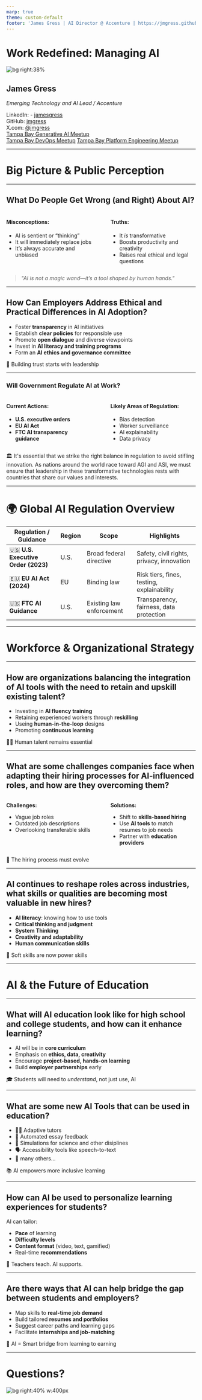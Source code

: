 ```yaml
---
marp: true
theme: custom-default
footer: 'James Gress | AI Director @ Accenture | https://jmgress.github.io/aigeneral/'
---
```

# Work Redefined: Managing AI


![bg right:38%](img/00-jamesgress.png)

## James Gress
_Emerging Technology and AI Lead / Accenture_


<i class="fa-brands fa-linkedin"></i> LinkedIn: - [jamesgress](https://linkedin.com/in/jamesgress/)  
<i class="fa-brands fa-github"></i> GitHub: [jmgress](https://github.com/jmgress)  
<i class="fa-brands fa-x-twitter"></i> X.com: [@jmgress](https://x.com/jmgress)  
<i class="fa-brands fa-meetup"></i> [Tampa Bay Generative AI Meetup](https://www.meetup.com/tampa-bay-generative-ai-meetup/)  
<i class="fa-brands fa-meetup"></i> [Tampa Bay DevOps Meetup](https://www.meetup.com/tampa-devops-meetup/)
<i class="fa-brands fa-meetup"></i> [Tampa Bay Platform Engineering Meetup](https://www.meetup.com/tampabayplatformengineering/)
<!-- 
Done 100's of Prototypes
Taken 10 applications to Production ranging from simple RAG to more complex Agentic systems
-->

---

# <!--fit--> Big Picture & Public Perception

---

## What Do People Get Wrong (and Right) About AI?

<div style="display: flex; justify-content: space-between;">

<div style="width: 45%;">

#### **Misconceptions:**
- AI is sentient or “thinking”  
- It will immediately replace jobs  
- It’s always accurate and unbiased  

</div>

<div style="width: 45%;">

#### **Truths:**
- It *is* transformative  
- Boosts productivity and creativity  
- Raises real ethical and legal questions  

</div>

</div>

> *"AI is not a magic wand—it’s a tool shaped by human hands."*

<!-- _speaker: Emphasize that AI isn't magic—it’s built by humans and reflects our data, biases, and use cases. Clarify the difference between general and narrow AI, and highlight AI's ability to augment rather than replace. -->

---

## How Can Employers Address Ethical and Practical Differences in AI Adoption?

- Foster **transparency** in AI initiatives  
- Establish **clear policies** for responsible use  
- Promote **open dialogue** and diverse viewpoints  
- Invest in **AI literacy and training programs**  
- Form an **AI ethics and governance committee**  

👥 Building trust starts with leadership  

<!-- _speaker: Highlight the importance of proactive leadership in addressing employee concerns. Share examples like internal training, open forums, and governance structures to ensure ethical AI adoption. -->

---

### Will Government Regulate AI at Work?

<div style="display: flex; justify-content: space-between;">

<div style="width: 45%;">

#### **Current Actions:**
- **U.S. executive orders**  
- **EU AI Act**  
- **FTC AI transparency guidance**

</div>

<div style="width: 45%;">

#### **Likely Areas of Regulation:**
- Bias detection  
- Worker surveillance  
- AI explainability  
- Data privacy  

</div>

</div>

🏛️ It's essential that we strike the right balance in regulation to avoid stifling innovation. As nations around the world race toward AGI and ASI, we must ensure that leadership in these transformative technologies rests with countries that share our values and interests.

<!-- _speaker: Share that companies should prepare for regulation as a certainty—not a possibility. If they're ahead of it with internal governance, they won’t be scrambling later. -->

---

# 🌍 Global AI Regulation Overview

| Regulation / Guidance        | Region | Scope                     | Highlights |
|-----------------------------|--------|---------------------------|------------|
| 🇺🇸 **U.S. Executive Order (2023)** | U.S.    | Broad federal directive   | Safety, civil rights, privacy, innovation |
| 🇪🇺 **EU AI Act (2024)**            | EU     | Binding law               | Risk tiers, fines, testing, explainability |
| 🇺🇸 **FTC AI Guidance**             | U.S.    | Existing law enforcement  | Transparency, fairness, data protection |

<!-- Speaker Notes:
🧠 Key Takeaways:
- U.S. EO emphasizes **innovation and safeguards**
- EU AI Act sets **legal obligations** by risk
- FTC focuses on **truthfulness, bias, and responsibility**

This slide summarizes how major regulators are responding to AI. The U.S. Executive Order sets the tone for federal engagement, focusing on collaboration and security. The EU’s AI Act is currently the most comprehensive and enforceable law in the world. Meanwhile, the FTC is leveraging existing laws to keep AI deployments fair, transparent, and accountable.
-->

<!--
Absolutely. In fact, we’re already seeing that scenario emerge.

Governments around the world are stepping in—whether it’s the EU AI Act, which classifies AI systems by risk level and imposes strict legal requirements, or the U.S. Executive Orders, which focus on safe, secure, and trustworthy AI while laying the groundwork for more formal regulation. Even the FTC is leveraging existing laws to ensure companies are transparent, fair, and accountable in their AI use.

But here’s the reality: regulation is only part of the answer. It’s really up to us as leaders to ensure AI is used ethically and responsibly—well before any mandate tells us to.

Within the organizations I support, before you’re even allowed to use Generative AI, you must complete training on what you can and can’t do. There are guardrails in place, and continuous oversight to ensure these tools are used in ways that align with company policies and ethical standards.

And this isn’t new. Every time we adopt new technology—whether it’s email, video conferencing, or now AI—we evaluate its capabilities and define responsible use. For example:

We don’t enable Teams call transcripts by default to protect privacy.
We have strict guidelines for using AI features in tools like Microsoft Teams. You're not allowed to ask questions like “How is this person reacting to the changes?” or use AI to assess individual performance.
So yes, I do see government regulation becoming more common—and that can be a good thing. But it’s leadership, not legislation, that will set the tone for ethical AI adoption in the workplace.

That said, we must be careful not to overregulate innovation. AI is a transformative technology, and the U.S. must lead, not lag—especially when other global powers that don’t share our values are racing ahead. Responsible leadership and global competitiveness must go hand in hand.
-->

---

# <!--fit--> Workforce & Organizational Strategy

---

## How are organizations balancing the integration of AI tools with the need to retain and upskill existing talent?

- Investing in **AI fluency training**
- Retaining experienced workers through **reskilling**
- Useing **human-in-the-loop** designs
- Promoting **continuous learning**

👩‍💻 Human talent remains essential

<!-- _speaker: Talk about upskilling not as a one-time training, but a long-term investment. Mention how AI literacy can be a bridge—not a barrier—for talent retention. -->

---

## What are some challenges companies face when adapting their hiring processes for AI-influenced roles, and how are they overcoming them?

<div style="display: flex; justify-content: space-between;">

<div style="width: 45%;">

**Challenges:**
- Vague job roles  
- Outdated job descriptions  
- Overlooking transferable skills  

</div>

<div style="width: 45%;">

**Solutions:**
- Shift to **skills-based hiring**  
- Use **AI tools** to match resumes to job needs  
- Partner with **education providers**  

</div>

</div>

🔄 The hiring process must evolve

<!-- _speaker: Discuss how many job postings don’t reflect real needs. Show how AI can assist in matching candidates, but human context is still key. -->

---

## AI continues to reshape roles across industries, what skills or qualities are becoming most valuable in new hires?

- **AI literacy**: knowing how to use tools  
- **Critical thinking and judgment**  
- **System Thinking**
- **Creativity and adaptability**  
- **Human communication skills**

🎯 Soft skills are now power skills

<!-- _speaker: AI is powerful, but it needs good human direction. Those who can guide, critique, and refine AI output are in high demand. -->

---

# <!--fit--> AI & the Future of Education

---

## What will AI education look like for high school and college students, and how can it enhance learning?

- AI will be in **core curriculum**
- Emphasis on **ethics, data, creativity**
- Encourage **project-based, hands-on learning**
- Build **employer partnerships** early

🎓 Students will need to *understand*, not just use, AI

<!-- _speaker: Reference the shift from computer classes to AI and data science as part of general education. Showcase examples like AI clubs or career day AI demos. -->

---

## What are some new AI Tools that can be used in education?

- 🧑‍🏫 Adaptive tutors
- 📝 Automated essay feedback  
- 🧪 Simulations for science and other disiplines  
- 🗣️ Accessibility tools like speech-to-text
- 📝 many others...  

📚 AI empowers more inclusive learning

<!-- _speaker: Teachers aren't being replaced—AI helps them reach more students more effectively. Highlight benefits for diverse learners and underserved communities. -->

---

## How can AI be used to personalize learning experiences for students?

AI can tailor:
- **Pace** of learning  
- **Difficulty levels**  
- **Content format** (video, text, gamified)  
- Real-time **recommendations**

🧠 Teachers teach. AI supports.

<!-- _speaker: Students engage better when content meets them where they are. AI allows educators to personalize at scale. -->

---

## Are there ways that AI can help bridge the gap between students and employers?

- Map skills to **real-time job demand**
- Build tailored **resumes and portfolios**
- Suggest career paths and learning gaps
- Facilitate **internships and job-matching**

🔗 AI = Smart bridge from learning to earning

<!-- _speaker: Mention platforms like LinkedIn and Handshake using AI. Talk about future tools that help students explore careers based on strengths and interests. -->

---

# <!--fit--> Questions?

![bg right:40% w:400px](img/00-jamesgressqrcode.png)

